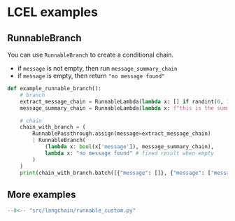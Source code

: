 # LCEL examples

## RunnableBranch

You can use `RunnableBranch` to create a conditional chain.

- if `message` is not empty, then run `message_summary_chain`
- if `message` is empty, then return `"no message found"`

```python
def example_runnable_branch():
    # branch
    extract_message_chain = RunnableLambda(lambda x: [] if randint(0, 1) == 0 else ["message"]) # randomize message
    message_summary_chain = RunnableLambda(lambda x: f"this is the summary of {len(x['message'])} messages") # emulate chain with LLM

    # chain
    chain_with_branch = (
        RunnablePassthrough.assign(message=extract_message_chain)
        | RunnableBranch(
            (lambda x: bool(x['message']), message_summary_chain),
            lambda x: "no message found" # fixed result when empty
        )
    )
    print(chain_with_branch.batch([{"message": []}, {"message": ["message"]}, {"message": ["message", "message"]}]))
```

## More examples

```py
--8<-- "src/langchain/runnable_custom.py"
```
